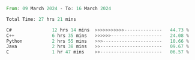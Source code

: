 <!--<div align=center><img src="https://leetcard.jacoblin.cool/CalvinWan0101"></div>-->

<!--START_SECTION:waka-->

```rust
From: 09 March 2024 - To: 16 March 2024

Total Time: 27 hrs 21 mins

C#               12 hrs 14 mins  >>>>>>>>>>>--------------   44.73 %
C++              6 hrs 35 mins   >>>>>>-------------------   24.08 %
Python           2 hrs 55 mins   >>>----------------------   10.66 %
Java             2 hrs 38 mins   >>-----------------------   09.67 %
C                1 hr 47 mins    >>-----------------------   06.57 %
```

<!--END_SECTION:waka-->
